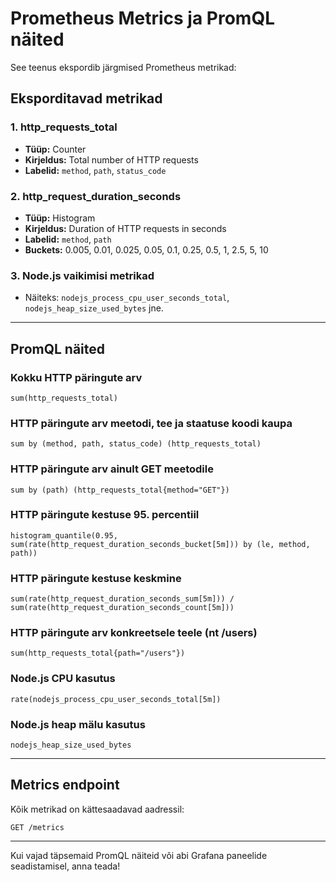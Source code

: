 # Prometheus Metrics ja PromQL näited

See teenus ekspordib järgmised Prometheus metrikad:

## Eksporditavad metrikad

### 1. http_requests_total
- **Tüüp:** Counter
- **Kirjeldus:** Total number of HTTP requests
- **Labelid:** `method`, `path`, `status_code`

### 2. http_request_duration_seconds
- **Tüüp:** Histogram
- **Kirjeldus:** Duration of HTTP requests in seconds
- **Labelid:** `method`, `path`
- **Buckets:** 0.005, 0.01, 0.025, 0.05, 0.1, 0.25, 0.5, 1, 2.5, 5, 10

### 3. Node.js vaikimisi metrikad
- Näiteks: `nodejs_process_cpu_user_seconds_total`, `nodejs_heap_size_used_bytes` jne.

---

## PromQL näited

### Kokku HTTP päringute arv
```
sum(http_requests_total)
```

### HTTP päringute arv meetodi, tee ja staatuse koodi kaupa
```
sum by (method, path, status_code) (http_requests_total)
```

### HTTP päringute arv ainult GET meetodile
```
sum by (path) (http_requests_total{method="GET"})
```

### HTTP päringute kestuse 95. percentiil
```
histogram_quantile(0.95, sum(rate(http_request_duration_seconds_bucket[5m])) by (le, method, path))
```

### HTTP päringute kestuse keskmine
```
sum(rate(http_request_duration_seconds_sum[5m])) / sum(rate(http_request_duration_seconds_count[5m]))
```

### HTTP päringute arv konkreetsele teele (nt /users)
```
sum(http_requests_total{path="/users"})
```

### Node.js CPU kasutus
```
rate(nodejs_process_cpu_user_seconds_total[5m])
```

### Node.js heap mälu kasutus
```
nodejs_heap_size_used_bytes
```

---

## Metrics endpoint

Kõik metrikad on kättesaadavad aadressil:
```
GET /metrics
```

---

Kui vajad täpsemaid PromQL näiteid või abi Grafana paneelide seadistamisel, anna teada!
